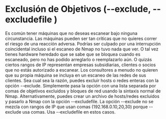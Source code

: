 # Exclusión de Objetivos (--exclude, --excludefile <archivo>)

Es común tener máquinas que no deseas escanear bajo ninguna circunstancia. Las máquinas pueden ser tan críticas que no quieres correr el riesgo de una reacción adversa. Podrías ser culpado por una interrupción coincidental incluso si el escaneo de Nmap no tuvo nada que ver. O tal vez tienes hardware heredado que se sabe que se bloquea cuando es escaneado, pero no has podido arreglarlo o reemplazarlo aún. O quizás ciertos rangos de IP representan empresas subsidiarias, clientes o socios que no estás autorizado a escanear. Los consultores a menudo no quieren que su propia máquina se incluya en un escaneo de las redes de sus clientes. Sea cual sea la razón, puedes excluir hosts o redes enteras con la opción --exclude. Simplemente pasa la opción con una lista separada por comas de objetivos excluidos y bloques de red usando la sintaxis normal de Nmap. Alternativamente, puedes crear un archivo de hosts/redes excluidos y pasarlo a Nmap con la opción --excludefile. La opción --exclude no se mezcla con rangos de IP que usan comas (192.168.0.10,20,30) porque --exclude usa comas. Usa --excludefile en estos casos.
